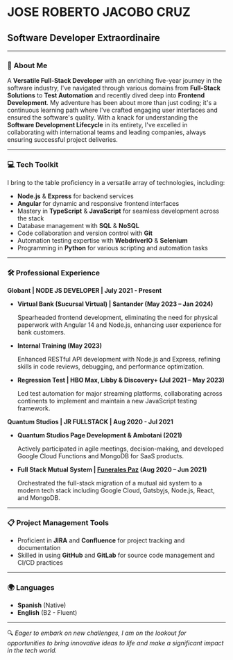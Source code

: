 # **JOSE ROBERTO JACOBO CRUZ**
## **Software Developer Extraordinaire**

---

### 🌟 **About Me**

A **Versatile Full-Stack Developer** with an enriching five-year journey in the software industry, I've navigated through various domains from **Full-Stack Solutions** to **Test Automation** and recently dived deep into **Frontend Development**. My adventure has been about more than just coding; it's a continuous learning path where I've crafted engaging user interfaces and ensured the software's quality. With a knack for understanding the **Software Development Lifecycle** in its entirety, I've excelled in collaborating with international teams and leading companies, always ensuring successful project deliveries.

---

### 💻 **Tech Toolkit**

I bring to the table proficiency in a versatile array of technologies, including:

- **Node.js** & **Express** for backend services
- **Angular** for dynamic and responsive frontend interfaces
- Mastery in **TypeScript** & **JavaScript** for seamless development across the stack
- Database management with **SQL** & **NoSQL**
- Code collaboration and version control with **Git**
- Automation testing expertise with **WebdriverIO** & **Selenium**
- Programming in **Python** for various scripting and automation tasks

---

### 🛠 **Professional Experience**

**Globant | NODE JS DEVELOPER | July 2021 - Present**

- **Virtual Bank (Sucursal Virtual) | Santander (May 2023 – Jan 2024)**
  
  Spearheaded frontend development, eliminating the need for physical paperwork with Angular 14 and Node.js, enhancing user experience for bank customers.

- **Internal Training (May 2023)**
  
  Enhanced RESTful API development with Node.js and Express, refining skills in code reviews, debugging, and performance optimization.

- **Regression Test | HBO Max, Libby & Discovery+ (Jul 2021 – May 2023)**
  
  Led test automation for major streaming platforms, collaborating across continents to implement and maintain a new JavaScript testing framework.

**Quantum Studios | JR FULLSTACK | Aug 2020 - Jul 2021**

- **Quantum Studios Page Development & Ambotani (2021)**
  
  Actively participated in agile meetings, decision-making, and developed Google Cloud Functions and MongoDB for SaaS products.

- **Full Stack Mutual System | [Funerales Paz](http://www.funeralesrpaz.com.mx/) (Aug 2020 – Jun 2021)**
  
  Orchestrated the full-stack migration of a mutual aid system to a modern tech stack including Google Cloud, Gatsbyjs, Node.js, React, and MongoDB.

---

### 📋 **Project Management Tools**

- Proficient in **JIRA** and **Confluence** for project tracking and documentation
- Skilled in using **GitHub** and **GitLab** for source code management and CI/CD practices

---

### 🌍 **Languages**

- **Spanish** (Native)
- **English** (B2 - Fluent)

--- 

🔍 *Eager to embark on new challenges, I am on the lookout for opportunities to bring innovative ideas to life and make a significant impact in the tech world.*
